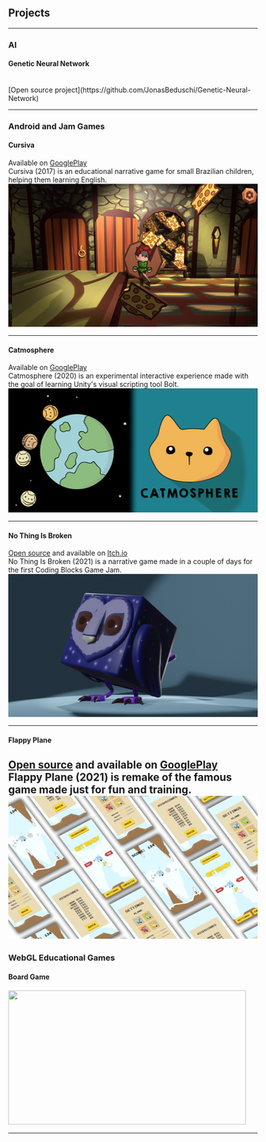 ## Projects

---

### AI

#### Genetic Neural Network
<br>
[Open source project](https://github.com/JonasBeduschi/Genetic-Neural-Network)
<!--  <img src="images/dummy_thumbnail.jpg?raw=true"/>  -->

---

### Android and Jam Games

#### Cursiva
Available on [GooglePlay](https://play.google.com/store/apps/details?id=com.TimelessGames.Cursiva)
<br>
Cursiva (2017) is an educational narrative game for small Brazilian children, helping them learning English.
<img src="images/Cursiva.png?raw=true" width="512" height="288"/>

---
#### Catmosphere
Available on [GooglePlay](https://play.google.com/store/apps/details?id=com.JonasBeduschi.Catmosphere)
<br>
Catmosphere (2020) is an experimental interactive experience made with the goal of learning Unity's visual scripting tool Bolt.
<img src="images/Catmosphere.png?raw=true" width="512" height="250"/>

---
#### No Thing Is Broken
[Open source](https://github.com/JonasBeduschi/CBJAM2021) and available on [Itch.io](https://professionalclapper.itch.io/no-thing-is-broken)
<br>
No Thing Is Broken (2021) is a narrative game made in a couple of days for the first Coding Blocks Game Jam.
<img src="images/Owl.png?raw=true" width="512" height="288"/>

---
#### Flappy Plane
[Open source](https://github.com/JonasBeduschi/Flappy-Plane) and available on [GooglePlay](https://play.google.com/store/apps/details?id=com.JonasBeduschi.FlappyPlane)
<br>
Flappy Plane (2021) is remake of the famous game made just for fun and training.
<img src="images/FlappyScreens.jpg?raw=true" width="512" height="288"/>
---

### WebGL Educational Games

#### Board Game
<img src="images/MakingOfBoardGame.gif?raw=true" width="480" height="270"/>

---
<!--- PDF(/pdf/sample_presentation.pdf)
<!--- <img src="images/dummy_thumbnail.jpg?raw=true"/>
--- 
<!--- [Project 3 Title](http://example.com/)
<!--- <img src="images/dummy_thumbnail.jpg?raw=true"/>

---

<!--- ### Category Name 2
<!--- - [Project 1 Title](http://example.com/)
<!--- - [Project 2 Title](http://example.com/)
<!--- - [Project 3 Title](http://example.com/)
<!--- - [Project 4 Title](http://example.com/)
<!--- - [Project 5 Title](http://example.com/)

---
<br>
---
<p style="font-size:11px">Page template forked from <a href="https://github.com/evanca/quick-portfolio">evanca</a></p>
